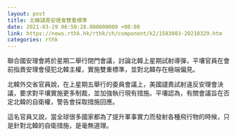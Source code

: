 ```yaml
---
layout: post
title: 北韓譴責安理會雙重標準
date: 2021-03-29 06:50:28.000000000 +08:00
link: https://news.rthk.hk/rthk/ch/component/k2/1583083-20210329.htm
categories: rthk
---
```


聯合國安理會將於星期二舉行閉門會議，討論北韓上星期試射導彈，平壤官員在會前指責安理會侵犯北韓主權，實施雙重標準，並對北韓存在極端偏見。

北韓外交省官員說，在上星期五舉行的委員會議上，美國譴責試射違反安理會決議，要求對平壤實施更多制裁，並加強執行現有措施。平壤認為，有關會議旨在否定北韓的自衛權，警告會採取措施回應。

這名官員又說，當全球很多國家都為了提升軍事實力而發射各種飛行物的時候，只是針對北韓的自衛措施，是毫無道理。
